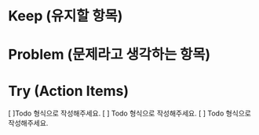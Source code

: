 # Keep (유지할 항목)

# Problem (문제라고 생각하는 항목)

# Try (Action Items)
[ ]Todo 형식으로 작성해주세요.
[ ] Todo 형식으로 작성해주세요.
[ ] Todo 형식으로 작성해주세요.
